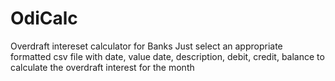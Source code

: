 # OdiCalc

Overdraft intereset calculator for Banks
Just select an appropriate formatted csv file with
date, value date, description, debit, credit, balance
to calculate the overdraft interest for the month

